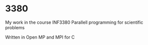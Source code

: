 # 3380
My work in the course INF3380 Parallell programming for scientific problems

Written in Open MP and MPI for C
